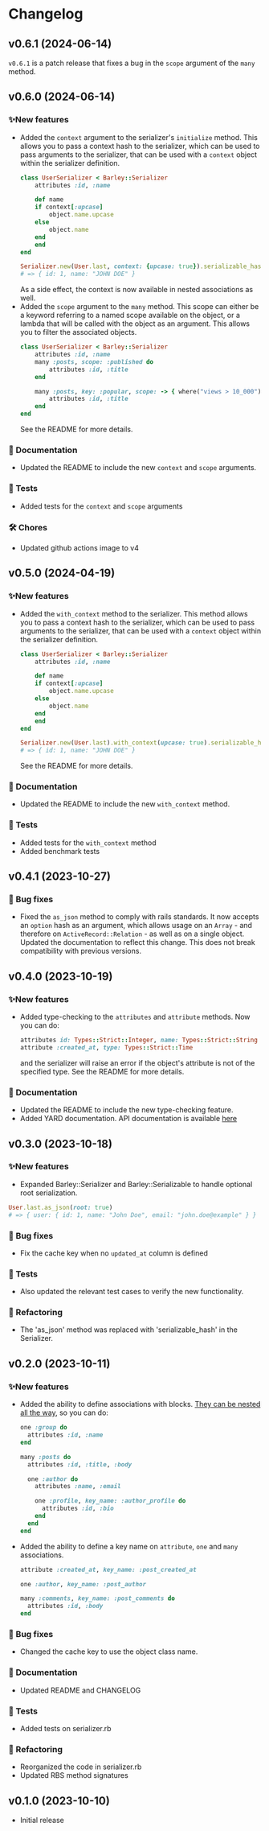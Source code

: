 # Changelog

## v0.6.1 (2024-06-14)

`v0.6.1` is a patch release that fixes a bug in the `scope` argument of the `many` method.

## v0.6.0 (2024-06-14)

### ✨New features
- Added the `context` argument to the serializer's `initialize` method. This allows you to pass a context hash to the serializer, which can be used to pass arguments to the serializer, that can be used with a `context` object within the serializer definition.
    ```ruby
    class UserSerializer < Barley::Serializer
        attributes :id, :name

        def name
        if context[:upcase]
            object.name.upcase
        else
            object.name
        end
        end
    end

    Serializer.new(User.last, context: {upcase: true}).serializable_hash
    # => { id: 1, name: "JOHN DOE" }
    ```
    As a side effect, the context is now available in nested associations as well.
- Added the `scope` argument to the `many` method. This scope can either be a keyword referring to a named scope available on the object, or a lambda that will be called with the object as an argument. This allows you to filter the associated objects.
    ```ruby
    class UserSerializer < Barley::Serializer
        attributes :id, :name
        many :posts, scope: :published do
            attributes :id, :title
        end

        many :posts, key: :popular, scope: -> { where("views > 10_000").order(views: :desc).limit(5) } do
            attributes :id, :title
        end
    end
    ```
    See the README for more details.
### 📝 Documentation
- Updated the README to include the new `context` and `scope` arguments.
### 🧪 Tests
- Added tests for the `context` and `scope` arguments
### 🛠️ Chores
- Updated github actions image to v4

## v0.5.0 (2024-04-19)
### ✨New features
- Added the `with_context` method to the serializer. This method allows you to pass a context hash to the serializer, which can be used to pass arguments to the serializer, that can be used with a `context` object within the serializer definition.
    ```ruby
    class UserSerializer < Barley::Serializer
        attributes :id, :name

        def name
        if context[:upcase]
            object.name.upcase
        else
            object.name
        end
        end
    end

    Serializer.new(User.last).with_context(upcase: true).serializable_hash
    # => { id: 1, name: "JOHN DOE" }
    ```
    See the README for more details.
### 📝 Documentation
- Updated the README to include the new `with_context` method.
### 🧪 Tests
- Added tests for the `with_context` method
- Added benchmark tests

## v0.4.1 (2023-10-27)
### 🐛 Bug fixes
- Fixed the `as_json` method to comply with rails standards. It now accepts an `option` hash as an argument, which allows usage on an `Array` - and therefore on `ActiveRecord::Relation` - as well as on a single object. Updated the documentation to reflect this change. This does not break compatibility with previous versions.

## v0.4.0 (2023-10-19)
### ✨New features
- Added type-checking to the `attributes` and `attribute` methods. Now you can do:
  ```ruby
  attributes id: Types::Strict::Integer, name: Types::Strict::String
  attribute :created_at, type: Types::Strict::Time
  ```
  and the serializer will raise an error if the object's attribute is not of the specified type. See the README for more details.
### 📝 Documentation
- Updated the README to include the new type-checking feature.
- Added YARD documentation. API documentation is available [here](https://rubydoc.info/github/MoskitoHero/barley/main)


## v0.3.0 (2023-10-18)
### ✨New features
- Expanded Barley::Serializer and Barley::Serializable to handle optional root serialization.
```ruby
User.last.as_json(root: true)
# => { user: { id: 1, name: "John Doe", email: "john.doe@example" } }
```
### 🐛 Bug fixes
- Fix the cache key when no `updated_at` column is defined
### 🧪 Tests
- Also updated the relevant test cases to verify the new functionality.
### 🧹 Refactoring
- The 'as_json' method was replaced with 'serializable_hash' in the Serializer.

## v0.2.0 (2023-10-11)
### ✨New features
- Added the ability to define associations with blocks. [They can be nested all the way](https://github.com/MoskitoHero/barley#associations-with-blocks), so you can do:
  ```ruby
  one :group do
    attributes :id, :name
  end
  ```

  ```ruby
  many :posts do
    attributes :id, :title, :body

    one :author do
      attributes :name, :email

      one :profile, key_name: :author_profile do
        attributes :id, :bio
      end
    end
  end
  ```
- Added the ability to define a key name on `attribute`, `one` and `many` associations.
  ```ruby
  attribute :created_at, key_name: :post_created_at

  one :author, key_name: :post_author

  many :comments, key_name: :post_comments do
    attributes :id, :body
  end
  ```
### 🐛 Bug fixes
- Changed the cache key to use the object class name.

### 📝 Documentation
- Updated README and CHANGELOG

### 🧪 Tests
- Added tests on serializer.rb

### 🧹 Refactoring
- Reorganized the code in serializer.rb
- Updated RBS method signatures

## v0.1.0 (2023-10-10)
- Initial release
